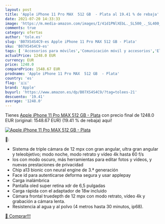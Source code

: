 ```yaml
---
layout: post
title: 'Apple iPhone 11 Pro MAX  512 GB  - Plata al 19.41 % de rebaja'
date: 2021-07-20 14:33:33
image: 'https://m.media-amazon.com/images/I/41d1PNlXEbL._SL500_._SL400_.jpg'
comments: true
category: ofertas
author: 'tole.es'
slug: 'B07XS4S4C9-es Apple iPhone 11 Pro MAX 512 GB - Plata'
sku: 'B07XS4S4C9-es'
tags: [ 'Accesorios para móviles','Comunicación móvil y accesorios','Electrónica','Fundas y carcasas para teléfonos móviles','apple','iphone', ]
actualPrice: 1248.0 EUR
currency: EUR
price: 1248.0
comparePrice: 1548.67 EUR
prodname: 'Apple iPhone 11 Pro MAX  512 GB  - Plata'
country: 'es'
flag: '🇪🇸'
brand: 'Apple'
buyurl: 'https://www.amazon.es/dp/B07XS4S4C9/?tag=tolees-21'
descuento: '19.41'
average: '1248.0'
---
```


Tienes [Apple iPhone 11 Pro MAX  512 GB  - Plata](https://www.amazon.es/dp/B07XS4S4C9/?tag=tolees-21) con precio final de  1248.0 EUR (original: 1548.67 EUR) (19.41 %  de rebaja) aqui!

[![Apple iPhone 11 Pro MAX  512 GB  - Plata](https://m.media-amazon.com/images/I/41d1PNlXEbL._SL500_._SL400_.jpg)](https://www.amazon.es/dp/B07XS4S4C9/?tag=tolees-21)

🔎:

- Sistema de triple cámara de 12 mpx con gran angular, ultra gran angular y teleobjetivo; modo noche, modo retrato y vídeo 4k hasta 60 f/s
- Ios con modo oscuro, más herramientas para editar fotos y vídeos, y nuevas prestaciones de privacidad
- Chip a13 bionic con neural engine de 3.ª generación
- Face id para autenticarse deforma segura y usar applepay
- Carga inalámbrica
- Pantalla oled super retina xdr de 6,5 pulgadas
- Carga rápida con el adaptador de 18w incluido
- Cámara frontal truedepth de 12 mpx con modo retrato, vídeo 4k y grabación a cámara lenta.
- Resistencia al agua y al polvo (4 metros hasta 30 minutos, ip68).

[🛒 Comprar!!!](https://www.amazon.es/dp/B07XS4S4C9/?tag=tolees-21)
